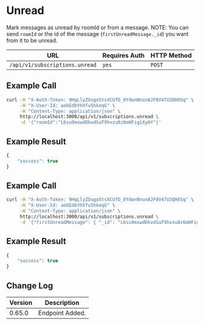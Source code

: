 # Unread

Mark messages as unread by roomId or from a message. NOTE: You can send `roomId` or the id of the message (`firstUnreadMessage._id`) you want from it to be unread.

| URL                            | Requires Auth | HTTP Method |
| ------------------------------ | ------------- | ----------- |
| `/api/v1/subscriptions.unread` | `yes`         | `POST`      |

## Example Call

```bash
curl -H "X-Auth-Token: 9HqLlyZOugoStsXCUfD_0YdwnNnunAJF8V47U3QHXSq" \
     -H "X-User-Id: aobEdbYhXfu5hkeqG" \
     -H "Content-Type: application/json" \
     http://localhost:3000/api/v1/subscriptions.unread \
     -d '{"roomId":"L6su9mxwdDkvdSaT9hvzu8z6mHFigiXy6Y"}'
```

## Example Result

```javascript
{
    "success": true
}
```

## Example Call

```bash
curl -H "X-Auth-Token: 9HqLlyZOugoStsXCUfD_0YdwnNnunAJF8V47U3QHXSq" \
     -H "X-User-Id: aobEdbYhXfu5hkeqG" \
     -H "Content-Type: application/json" \
     http://localhost:3000/api/v1/subscriptions.unread \
     -d '{"firstUnreadMessage": { "_id": "L6su9mxwdDkvdSaT9hvzu8z6mHFigiXy6Y"} }'
```

## Example Result

```javascript
{
    "success": true
}
```

## Change Log

| Version | Description     |
| ------- | --------------- |
| 0.65.0  | Endpoint Added. |
